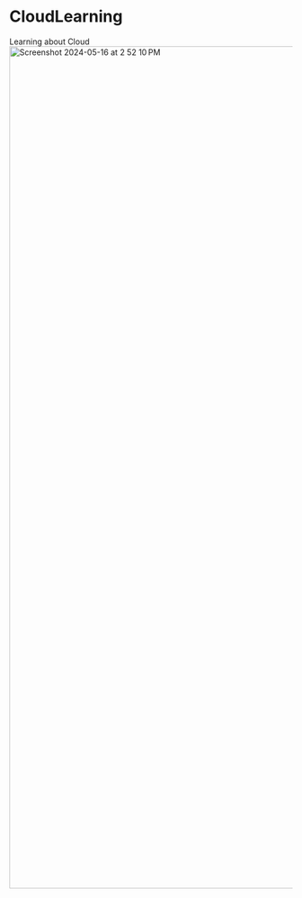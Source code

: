 # CloudLearning
Learning about Cloud
<img width="1496" alt="Screenshot 2024-05-16 at 2 52 10 PM" src="https://github.com/learningdebunked/CloudLearning/assets/7702406/aded7ab6-af49-4403-a646-200bbb1d2ee6">
